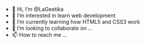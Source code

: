 - 👋 Hi, I’m @LaGeetika
- 👀 I’m interested in learn web development
- 🌱 I’m currently learning how HTML5 and CSS3 work
- 💞️ I’m looking to collaborate on ...
- 📫 How to reach me ...

<!---
LaGeetika/LaGeetika is a ✨ special ✨ repository because its `README.md` (this file) appears on your GitHub profile.
You can click the Preview link to take a look at your changes.
--->
